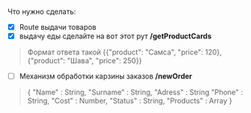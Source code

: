 Что нужно сделать:

* [X]  Route выдачи товаров
* [X]  выдачу еды сделайте на вот этот рут **/getProductCards**

> Формат ответа такой {{"product": "Самса", "price":  120}, {"product": "Шава", "price":  250}}

* [ ]  Механизм обработки карзины заказов **/newOrder**

> {
> "Name" : String,
> "Surname" : String,
> "Adress" : String
> "Phone" : String,
> "Cost" : Number,
> "Status" : String,
> "Products" : Array<Int>
> }
